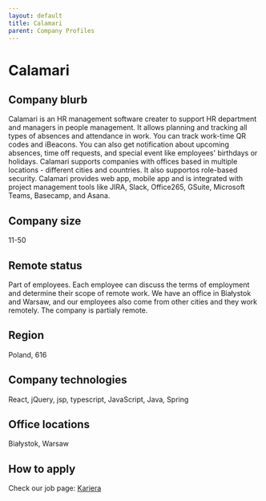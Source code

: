 ```yaml
---
layout: default
title: Calamari
parent: Company Profiles
---
```


# Calamari

## Company blurb
Calamari is an HR management software creater to support HR department and managers in people management. It allows planning and tracking all types of absences and attendance in work. You can track work-time QR codes and iBeacons. You can also get notification about upcoming absences, time off requests, and special event like employees' birthdays or holidays. Calamari supports companies with offices based in multiple locations - different cities and countries. It also supportos role-based security. Calamari provides web app, mobile app and is integrated with project management tools like JIRA, Slack, Office265, GSuite, Microsoft Teams, Basecamp, and Asana.

## Company size
11-50

## Remote status
Part of employees. Each employee can discuss the terms of employment and determine their scope of remote work. We have an office in Białystok and Warsaw, and our employees also come from other cities and they work remotely. The company is partialy remote.
 
## Region
Poland, 616

## Company technologies
React, jQuery, jsp, typescript, JavaScript, Java, Spring


## Office locations
Białystok, Warsaw

## How to apply
Check our job page: [Kariera](https://calamari.pl/kariera)


